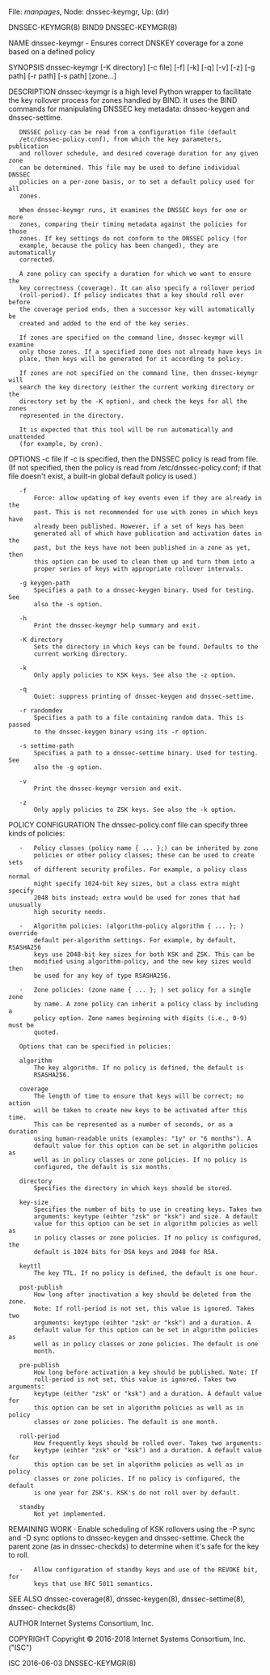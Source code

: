 File: *manpages*,  Node: dnssec-keymgr,  Up: (dir)

DNSSEC-KEYMGR(8)                     BIND9                    DNSSEC-KEYMGR(8)



NAME
       dnssec-keymgr - Ensures correct DNSKEY coverage for a zone based on a
       defined policy

SYNOPSIS
       dnssec-keymgr [-K directory] [-c file] [-f] [-k] [-q] [-v] [-z]
                     [-g path] [-r path] [-s path] [zone...]

DESCRIPTION
       dnssec-keymgr is a high level Python wrapper to facilitate the key
       rollover process for zones handled by BIND. It uses the BIND commands
       for manipulating DNSSEC key metadata: dnssec-keygen and dnssec-settime.

       DNSSEC policy can be read from a configuration file (default
       /etc/dnssec-policy.conf), from which the key parameters, publication
       and rollover schedule, and desired coverage duration for any given zone
       can be determined. This file may be used to define individual DNSSEC
       policies on a per-zone basis, or to set a default policy used for all
       zones.

       When dnssec-keymgr runs, it examines the DNSSEC keys for one or more
       zones, comparing their timing metadata against the policies for those
       zones. If key settings do not conform to the DNSSEC policy (for
       example, because the policy has been changed), they are automatically
       corrected.

       A zone policy can specify a duration for which we want to ensure the
       key correctness (coverage). It can also specify a rollover period
       (roll-period). If policy indicates that a key should roll over before
       the coverage period ends, then a successor key will automatically be
       created and added to the end of the key series.

       If zones are specified on the command line, dnssec-keymgr will examine
       only those zones. If a specified zone does not already have keys in
       place, then keys will be generated for it according to policy.

       If zones are not specified on the command line, then dnssec-keymgr will
       search the key directory (either the current working directory or the
       directory set by the -K option), and check the keys for all the zones
       represented in the directory.

       It is expected that this tool will be run automatically and unattended
       (for example, by cron).

OPTIONS
       -c file
           If -c is specified, then the DNSSEC policy is read from file. (If
           not specified, then the policy is read from
           /etc/dnssec-policy.conf; if that file doesn't exist, a built-in
           global default policy is used.)

       -f
           Force: allow updating of key events even if they are already in the
           past. This is not recommended for use with zones in which keys have
           already been published. However, if a set of keys has been
           generated all of which have publication and activation dates in the
           past, but the keys have not been published in a zone as yet, then
           this option can be used to clean them up and turn them into a
           proper series of keys with appropriate rollover intervals.

       -g keygen-path
           Specifies a path to a dnssec-keygen binary. Used for testing. See
           also the -s option.

       -h
           Print the dnssec-keymgr help summary and exit.

       -K directory
           Sets the directory in which keys can be found. Defaults to the
           current working directory.

       -k
           Only apply policies to KSK keys. See also the -z option.

       -q
           Quiet: suppress printing of dnssec-keygen and dnssec-settime.

       -r randomdev
           Specifies a path to a file containing random data. This is passed
           to the dnssec-keygen binary using its -r option.

       -s settime-path
           Specifies a path to a dnssec-settime binary. Used for testing. See
           also the -g option.

       -v
           Print the dnssec-keymgr version and exit.

       -z
           Only apply policies to ZSK keys. See also the -k option.

POLICY CONFIGURATION
       The dnssec-policy.conf file can specify three kinds of policies:

       ·   Policy classes (policy name { ... };) can be inherited by zone
           policies or other policy classes; these can be used to create sets
           of different security profiles. For example, a policy class normal
           might specify 1024-bit key sizes, but a class extra might specify
           2048 bits instead; extra would be used for zones that had unusually
           high security needs.

       ·   Algorithm policies: (algorithm-policy algorithm { ... }; ) override
           default per-algorithm settings. For example, by default, RSASHA256
           keys use 2048-bit key sizes for both KSK and ZSK. This can be
           modified using algorithm-policy, and the new key sizes would then
           be used for any key of type RSASHA256.

       ·   Zone policies: (zone name { ... }; ) set policy for a single zone
           by name. A zone policy can inherit a policy class by including a
           policy option. Zone names beginning with digits (i.e., 0-9) must be
           quoted.

       Options that can be specified in policies:

       algorithm
           The key algorithm. If no policy is defined, the default is
           RSASHA256.

       coverage
           The length of time to ensure that keys will be correct; no action
           will be taken to create new keys to be activated after this time.
           This can be represented as a number of seconds, or as a duration
           using human-readable units (examples: "1y" or "6 months"). A
           default value for this option can be set in algorithm policies as
           well as in policy classes or zone policies. If no policy is
           configured, the default is six months.

       directory
           Specifies the directory in which keys should be stored.

       key-size
           Specifies the number of bits to use in creating keys. Takes two
           arguments: keytype (eihter "zsk" or "ksk") and size. A default
           value for this option can be set in algorithm policies as well as
           in policy classes or zone policies. If no policy is configured, the
           default is 1024 bits for DSA keys and 2048 for RSA.

       keyttl
           The key TTL. If no policy is defined, the default is one hour.

       post-publish
           How long after inactivation a key should be deleted from the zone.
           Note: If roll-period is not set, this value is ignored. Takes two
           arguments: keytype (eihter "zsk" or "ksk") and a duration. A
           default value for this option can be set in algorithm policies as
           well as in policy classes or zone policies. The default is one
           month.

       pre-publish
           How long before activation a key should be published. Note: If
           roll-period is not set, this value is ignored. Takes two arguments:
           keytype (either "zsk" or "ksk") and a duration. A default value for
           this option can be set in algorithm policies as well as in policy
           classes or zone policies. The default is one month.

       roll-period
           How frequently keys should be rolled over. Takes two arguments:
           keytype (eihter "zsk" or "ksk") and a duration. A default value for
           this option can be set in algorithm policies as well as in policy
           classes or zone policies. If no policy is configured, the default
           is one year for ZSK's. KSK's do not roll over by default.

       standby
           Not yet implemented.

REMAINING WORK
       ·   Enable scheduling of KSK rollovers using the -P sync and -D sync
           options to dnssec-keygen and dnssec-settime. Check the parent zone
           (as in dnssec-checkds) to determine when it's safe for the key to
           roll.

       ·   Allow configuration of standby keys and use of the REVOKE bit, for
           keys that use RFC 5011 semantics.

SEE ALSO
       dnssec-coverage(8), dnssec-keygen(8), dnssec-settime(8), dnssec-
       checkds(8)

AUTHOR
       Internet Systems Consortium, Inc.

COPYRIGHT
       Copyright © 2016-2018 Internet Systems Consortium, Inc. ("ISC")



ISC                               2016-06-03                  DNSSEC-KEYMGR(8)
